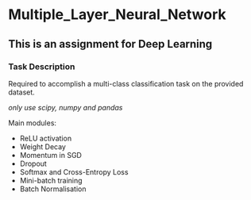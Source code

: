 # Multiple_Layer_Neural_Network

## This is an assignment for Deep Learning

### Task Description
Required to accomplish a multi-class classification task on the provided dataset.

*only use scipy, numpy and pandas*


Main modules:
* ReLU activation
* Weight Decay
* Momentum in SGD
* Dropout
* Softmax and Cross-Entropy Loss
* Mini-batch training
* Batch Normalisation
